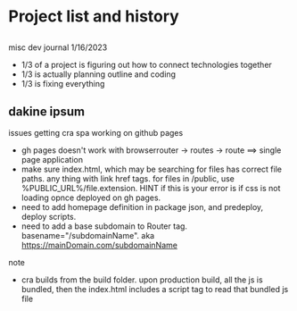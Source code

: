 # Project list and history

## 
misc dev journal 1/16/2023
- 1/3 of a project is figuring out how to connect technologies together
- 1/3 is actually planning outline and coding
- 1/3 is fixing everything


## dakine ipsum
issues getting cra spa working on github pages
- gh pages doesn't work with browserrouter -> routes -> route ==> single page application
- make sure index.html, which may be searching for files has correct file paths. any thing with link href tags. for files in /public, use %PUBLIC_URL%/file.extension. HINT if this is your error is if css is not loading opnce deployed on gh pages.
- need to add homepage definition in package json, and predeploy, deploy scripts.
- need to add a base subdomain to Router tag. basename="/subdomainName". aka https://mainDomain.com/subdomainName

note
-  cra builds from the build folder. upon production build, all the js is bundled, then the index.html includes a script tag to read that bundled js file


<!---
Title: xxxxxxxxx
Date: xx/xx/xxxx
Technology: xxxxxxxx
Description: xxxxxxxxxxxx
Takeaways: xxxxxxxxxxxx
Link: xxxxxxxxxxxxxxxxx
--->

